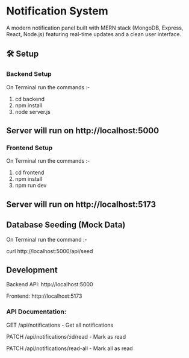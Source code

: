 # Notification System
A modern notification panel built with MERN stack (MongoDB, Express, React, Node.js) featuring real-time updates and a clean user interface.

## 🛠️ Setup
### Backend Setup
On Terminal run the commands :-
   1. cd backend
   2. npm install
   3. node server.js 
## Server will run on http://localhost:5000

### Frontend Setup
On Terminal run the commands :-
   1. cd frontend
   2. npm install
   3. npm run dev 
## Server will run on http://localhost:5173

## Database Seeding (Mock Data)
On Terminal run the command :-

curl http://localhost:5000/api/seed

## Development

Backend API: http://localhost:5000

Frontend: http://localhost:5173

### API Documentation:

GET /api/notifications - Get all notifications

PATCH /api/notifications/:id/read - Mark as read

PATCH /api/notifications/read-all - Mark all as read


